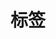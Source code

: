 ---
title: "标签"
description: ""

cascade:
  showDate: false
  showAuthor: false
  invertPagination: false
---